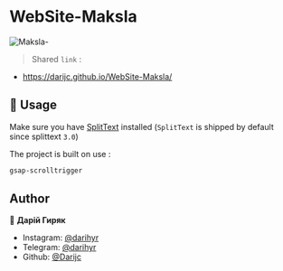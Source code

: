 # WebSite-Maksla
![Maksla-](https://user-images.githubusercontent.com/65566730/111658586-287e7900-8815-11eb-991a-1344e44c84b0.gif)
> Shared ``` link ``` :
- https://darijc.github.io/WebSite-Maksla/

## 🚀 Usage

Make sure you have [SplitText](https://codepen.io/GreenSock/full/OPqpRJ/) installed (`SplitText` is shipped by default since splittext `3.0`)

The project is built on use :

```sh
gsap-scrolltrigger
```

## Author

👤 **Дарій Гиряк**

- Instagram: [@darihyr](https://www.instagram.com/darihyr)
- Telegram:  [@darihyr](https://web.telegram.org/#/im?p=@darihyr)
- Github:    [@Darijc](https://github.com/Darijc)

